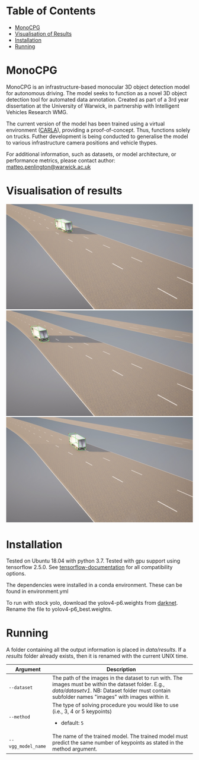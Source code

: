 # Table of Contents  
- [MonoCPG](#monocpg)  
- [Visualisation of Results](#visualisation-of-results)
- [Installation](#installation)
- [Running](#running)

# MonoCPG
MonoCPG is an infrastructure-based monocular 3D object detection model for autonomous driving. The model seeks to function as a novel 3D object detection tool for automated data annotation. Created as part of a 3rd year dissertation at the University of Warwick, in partnership with Intelligent Vehicles Research WMG. 

The current version of the model has been trained using a virtual environment ([CARLA](https://carla.org/)), providing a proof-of-concept. Thus, functions solely on trucks. Futher development is being conducted to generalise the model to various infrastructure camera positions and vehicle thypes.

For additional information, such as datasets, or model architecture, or performance metrics, please contact author: matteo.penlington@warwick.ac.uk 

# Visualisation of results
![alt text](https://github.com/matteop65/MonoCPG/blob/main/result_image1.jpg?raw=true)
![alt text](https://github.com/matteop65/MonoCPG/blob/main/result_image2.jpg?raw=true)
![alt text](https://github.com/matteop65/MonoCPG/blob/main/result_image3.jpg?raw=true)

# Installation
Tested on Ubuntu 18.04 with python 3.7. Tested with gpu support using tensorflow 2.5.0. See [tensorflow-documentation](https://www.tensorflow.org/install/source#gpu) for all compatibility options.

The dependencies were installed in a conda environment. These can be found in environment.yml

To run with stock yolo, download the yolov4-p6.weights from [darknet](https://github.com/AlexeyAB/darknet/#pre-trained-models). Rename the file to yolov4-p6_best.weights. 

# Running

A folder containing all the output information is placed in *data/results*. If a *results* folder already exists, then it is renamed with the current UNIX time. 

| Argument | Description |
| --- | --- |
| `--dataset` | The path of the images in the dataset to run with. The images must be within the dataset folder. E.g., *data/datasetv1*. NB: Dataset folder must contain subfolder names "images" with images within it. </li></ul> |
| `--method` | The type of solving procedure you would like to use (i.e., 3, 4 or 5 keypoints) <ul><li>default: `5` </li></ul> |
| `--vgg_model_name` | The name of the trained model. The trained model must predict the same number of keypoints as stated in the method argument.|

